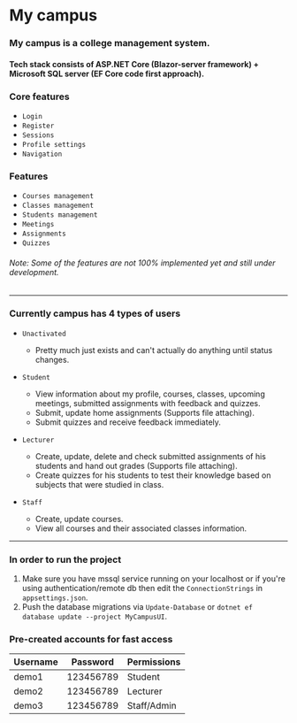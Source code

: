 # My campus
### My campus is a college management system.
#### Tech stack consists of ASP.NET Core (Blazor-server framework) + Microsoft SQL server (EF Core code first approach).

### Core features
- `Login`
- `Register`
- `Sessions`
- `Profile settings`
- `Navigation`

### Features
- `Courses management`
- `Classes management`
- `Students management`
- `Meetings`
- `Assignments`
- `Quizzes`
###### Note: Some of the features are not 100% implemented yet and still under development.
  
<hr />
  
### Currently campus has 4 types of users
- `Unactivated`
  - Pretty much just exists and can't actually do anything until status changes.
  
- `Student`
  - View information about my profile, courses, classes, upcoming meetings, submitted assignments with feedback and quizzes.
  - Submit, update home assignments (Supports file attaching).
  - Submit quizzes and receive feedback immediately.
  
- `Lecturer`
  - Create, update, delete and check submitted assignments of his students and hand out grades (Supports file attaching).
  - Create quizzes for his students to test their knowledge based on subjects that were studied in class.
  
- `Staff`
  - Create, update courses.
  - View all courses and their associated classes information.
  
<hr />
  
### In order to run the project
1. Make sure you have mssql service running on your localhost or if you're using authentication/remote db then edit the `ConnectionStrings` in `appsettings.json`.
2. Push the database migrations via `Update-Database` or `dotnet ef database update --project MyCampusUI`.

### Pre-created accounts for fast access
| Username | Password | Permissions |
| --- | --- | --- |
| demo1 | 123456789 | Student |
| demo2 | 123456789 | Lecturer |
| demo3 | 123456789 | Staff/Admin |